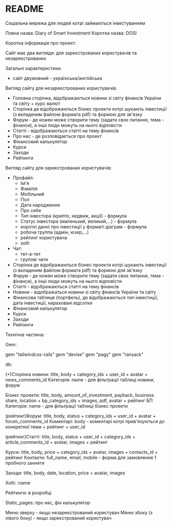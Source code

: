 # README

Соціальна мережа для людей котрі займаються інвестуванням

Повна назва: Diary of Smart Investment
Коротка назва: DOSI

Коротка інформація про проект:

Сайт має два вигляди: для зареєстрованих користувачів та незареєстрованих

Загальні характеристики:
* сайт двумовний - українська/англійська

Вигляд сайту для незареєстрованих користувачів:
* Головна сторінка, відображаються новини зі світу фінансів України та світу + курс валют
* Сторінка де відображаються бізнес проекти котрі шукають інвестиції (з вкладеним файлом формата pdf) та формою для зв'язку
* Форум - де кожен може створити тему (задати своє питання, тема - фінанси), а інші люди можуть на нього відповісти
* Статті - відображаються статті на тему фінансів
* Про нас - де розповідається про проект
* Фінансовий калькулятор
* Курси
* Заходи
* Рейтинги

Вигляд сайту для зареєстрованих користувачів:
* Профайл:
  * Ім'я
  * Фамілія
  * Мобільний
  * Пол
  * Дата народження
  * Про себе
  * Тип інвестора (крипто, недвиж, акції) - формула
  * Статус інвестора (маленький, великий,...) - формула
  * короткі данні про інвестиції у форматі діаграм - формула
  * робоча группа (адмін, юзер,...)
  * рейтинг користувача
  * хобі
* Чат:
  * тет-а-тет
  * групові чати
* Сторінка де відображаються бізнес проекти котрі шукають інвестиції (з вкладеним файлом формата pdf) та формою для зв'язку
* Форум - де кожен може створити тему (задати своє питання, тема - фінанси), а інші люди можуть на нього відповісти
* Статті - відображаються статті на тему фінансів
* Новини - відображаться новини зі світу фінансів України та світу
* Фінансова таблиця (портфель), де відображаються тип інвестиції, дата інвестиції, нараховані відсотки
* Фінансовий калькулятор
* Курси
* Заходи
* Рейтинги

Технічна частина:

Gem:

gem "tailwindcss-rails"
gem "devise"
gem "pagy"
gem "ransack"

db:

(+)Сторінка новини: title, body + category_ids + user_id + avatar + news_comments_id
Категорія: name - для фільтрації таблиці новини, форум

Бізнес проекти: title, body, amount_of_investment, payback, business share, location + bp_category_ids + images, pdf, avatar + рейтинг
БП Категорія: name - для фільтрації таблиці бізнес проекти

(рейтинг)Форум: title, body, status + category_ids + user_id + avatar + forum_comments_id
Коментарі: body - коментарі котрі прив'язуються до конкретної теми + рейтинг + user_id

(рейтинг)Статті: title, body, status + user_id + category_ids + article_comments_id + avatar, images + рейтинг

Курси: title, body, price + category_ids + avatar, images + contacts_id + рейтинг
Контакти: full_name, email, mobile - форма для замовлення 1 пробного заннятя

Заходи: title, body, date, location, price + avatar, images

Хобі: :name

Рейтинги: в розробці

Static_pages: про нас, фін калькулятор

Меню зверху - якщо незареєстрований користувач
Меню збоку (з лівого боку) - якщо зареєстрований користувач



